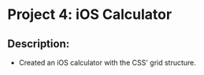 # Project 4: iOS Calculator

## Description:
- Created an iOS calculator with the CSS' grid structure.

